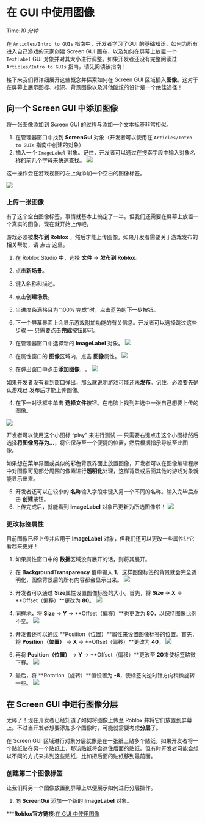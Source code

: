 # 在 GUI 中使用图像 
Time:<em>10  分钟</em>

在 `Articles/Intro to GUIs` 指南中，开发者学习了GUI 的基础知识、如何为所有进入自己游戏的玩家创建 Screen GUI 画布，以及如何在屏幕上放置一个 `TextLabel` GUI 对象并对其大小进行调整。如果开发者还没有完整阅读过 `Articles/Intro to GUIs` 指南，请先阅读该指南！

接下来我们将详细展开这些概念并探索如何在 Screen GUI 区域插入**图像**。这对于在屏幕上展示图标、标识、背景图像以及其他酷炫的设计是一个绝佳途径！

## 向一个 Screen GUI 中添加图像

将一张图像添加到 Screen GUI 的过程与添加一个文本标签非常相似。

  1. 在管理器窗口中找到 **ScreenGui** 对象（开发者可以使用在 `Articles/Intro to GUIs` 指南中创建的对象）
  2. 插入一个 `ImageLabel` 对象。记住，开发者可以通过在搜索字段中输入对象名称的前几个字母来快速查找。
![](https://developer.roblox.com/assets/blt7cee6a4552533a46/Add-ImageLabel-2.png)



这一操作会在游戏视图的左上角添加一个空白的图像标签。

![](https://developer.roblox.com/assets/blt7bf6f81219465500/Add-ImageLabel-3.png)



### 上传一张图像

有了这个空白图像标签，事情就基本上搞定了一半。但我们还需要在屏幕上放置一个真实的图像，现在就开始上传吧。

游戏必须被**发布到 Roblox** ，然后才能上传图像。如果开发者需要关于游戏发布的相关帮助，请 点击 这里。 

  1. 在 Roblox Studio 中，选择 **文件** → **发布到 Roblox**。
  2. 点击**新场景**。
  3. 键入名称和描述。
  4. 点击**创建场景**。
  5. 当进度条满格且为“100% 完成”时，点击蓝色的**下一步**按钮。
  6. 下一个屏幕界面上会显示游戏附加功能的有关信息。开发者可以选择跳过这些步骤 — 只需要点击**完成**按钮即可。 

  1. 在管理器窗口中选择新的 **ImageLabel** 对象。
![](https://developer.roblox.com/assets/blt9afe50926c654b85/Select-ImageLabel.png)



  2. 在属性窗口的 **图像**区域内，点击 **图像**属性。
![](https://developer.roblox.com/assets/blt1480ab6345145332/Click-Image-Field.png)



  3. 在弹出窗口中点击**添加图像…**。
![](https://developer.roblox.com/assets/blt53925f335a7f8e2e/Click-Add-Image.png)



如果开发者没有看到窗口弹出，那么就说明游戏可能还未**发布**。记住，必须要先确认游戏已 发布后才能上传图像。 

  4. 在下一对话框中单击 **选择文件**按钮。在电脑上找到并选中一张自己想要上传的图像。

![](https://developer.roblox.com/assets/blt79e4a8e82857168a/PlayIcon.png)

 开发者可以使用这个小图标 “play” 来进行测试 — 只需要右键点击这个小图标然后选择**将图像另存为...**，将它保存至一个便捷的位置，然后根据指示导航至此图像。 

如果想在菜单界面或类似的彩色背景界面上放置图像，开发者可以在图像编辑程序中对图像可见部分周围的像素进行**透明化**处理，这样背景或后面其他的游戏对象就能显示出来。 

  5. 开发者还可以在较小的 **名称**输入字段中键入另一个不同的名称。输入完毕后点击 **创建**按钮。
  6. 上传完成后，就能看到 **ImageLabel** 对象已更新为所选图像啦！
![](https://developer.roblox.com/assets/bltc4918e0967c903e4/ImageLabel-Image.png)



### 更改标签属性

目前图像已经上传并应用于 **ImageLabel** 对象，但我们还可以更改一些属性让它看起来更好！

  1. 如果属性窗口中的 **数据**区域没有展开的话，则将其展开。
  2. 在 **BackgroundTransparency** 值中输入 **1**，这样图像标签的背景就会完全透明化，图像背景后的所有内容都会显示出来。
![](https://developer.roblox.com/assets/blt0b74f4dd9bfee77c/Images-GUI-BackgroundTransparency-Changed.png)



  3. 开发者可以通过 **Size**属性设置图像标签的大小。首先，将 **Size** → **X** → **Offset（偏移）**更改为 **80**。
![](https://developer.roblox.com/assets/blt7da291e7e73568ec/Images-GUI-ImageLabel-X-Offset-Size-Changed.png)



  4. 同样地，将 **Size** → **Y** → **Offset（偏移）**也更改为 **80**，以保持图像比例不变。
![](https://developer.roblox.com/assets/blt2541e6f0b11e386d/Images-GUI-ImageLabel-Y-Offset-Size-Changed.png)



  5. 开发者还可以通过 **Position（位置）**属性来设置图像标签的位置。首先，将 **Position（位置）** → **X** → **Offset（偏移）**更改为 **40**。
![](https://developer.roblox.com/assets/bltf4bd36e9347c9c70/Images-GUI-ImageLabel-X-Offset-Position-Changed.png)



  6. 再将 **Position（位置）** → **Y** → **Offset（偏移）**更改至 **20**来使标签略微下移。
![](https://developer.roblox.com/assets/blt5723e66f752bab31/Images-GUI-ImageLabel-Y-Offset-Position-Changed.png)



  7. 最后，将 **Rotation（旋转）**值设置为 **-8**，使标签向逆时针方向稍微旋转一些。
![](https://developer.roblox.com/assets/bltb08bf69df1cb3102/Images-GUI-ImageLabel-Rotation-Changed.png)



## 在 Screen GUI 中进行图像分层

太棒了！现在开发者已经知道了如何将图像上传至 Roblox 并将它们放置到屏幕上。不过当开发者想要添加多个图像时，可能就需要考虑**分层**了。

在 Screen GUI 区域进行对象分层就像是在一张纸上贴多个贴纸。如果开发者将一个贴纸贴在另一个贴纸上，那该贴纸将会遮住后面的贴纸。但有时开发者可能会想以不同的方式来排列这些贴纸，比如把后面的贴纸移到最前面。

### 创建第二个图像标签

让我们将另一个图像放置到屏幕上以便展示如何进行分层操作。

  1. 向 **ScreenGui** 添加一个新的 **ImageLabel** 对象。



***__Roblox官方链接__:[在 GUI 中使用图像](https://developer.roblox.com/zh-cn/articles/Using-Images-in-GUIs)
